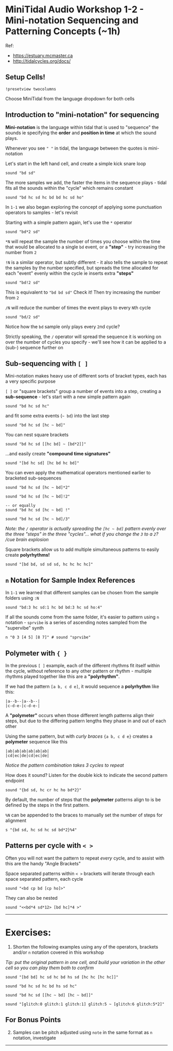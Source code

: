 # MiniTidal Audio Workshop 1-2 - Mini-notation Sequencing and Patterning Concepts (~1h)

Ref: 
 - https://estuary.mcmaster.ca
 - http://tidalcycles.org/docs/

## Setup Cells!

`!presetview twocolumns`

Choose MiniTidal from the language dropdown for both cells

## Introduction to "mini-notation" for sequencing

**Mini-notation** is the language within tidal that is used to "sequence" the sounds ie specifying the **order** and **position in time** at which the sound plays.  

Whenever you see `" "` in tidal, the language between the quotes is mini-notation

Let's start in the left hand cell, and create a simple kick snare loop

```
sound "bd sd"
```

The more samples we add, the faster the items in the sequence plays - tidal fits all the sounds within the "cycle" which remains constant

```
sound "bd hc sd hc bd bd hc sd ho"
```

In `1-1` we also began exploring the concept of applying some punctuation operators to samples - let's revisit 

Starting with a simple pattern again, let's use the `*` operator

```
sound "bd*2 sd"
```

`*N` will repeat the sample the number of times you choose within the time that would be allocated to a single `bd` event, or a **"step"** - try increasing the number from `2`

`!N` is a similar operator, but subtly different - it also tells the sample to repeat the samples by the number specified, but spreads the time allocated for each "event" evenly within the cycle ie inserts extra **"steps"**

```
sound "bd!2 sd"
```

This is equivalent to `"bd bd sd"` Check it! Then try increasing the number from `2`

`/N` will reduce the number of times the event plays to every `N`th cycle

```
sound "bd/2 sd"
```

Notice how the `bd` sample only plays every `2`nd cycle?

Strictly speaking, the `/` operator will spread the sequence it is working on over the number of cycles you specify - we'll see how it can be applied to a (sub-) sequence further on

## Sub-sequencing with `[ ]`

Mini-notation makes heavy use of different sorts of bracket types, each has a very specific purpose

`[ ]` or "square brackets" group a number of events into a step, creating a **sub-sequence** - let's start with a new simple pattern again

```
sound "bd hc sd hc"
```

and fit some extra events (`~ bd`) into the last step

```
sound "bd hc sd [hc ~ bd]"
```

You can nest square brackets

```
sound "bd hc sd [[hc bd] ~ [bd*2]]"
```

...and easily create **"compound time signatures"**

```
sound "[bd hc sd] [hc bd hc bd]"
```

You can even apply the mathematical operators mentioned earlier to bracketed sub-sequences

```
sound "bd hc sd [hc ~ bd]*2"
```
```
sound "bd hc sd [hc ~ bd]!2"
```
```
-- or equally
sound "bd hc sd [hc ~ bd] !"
```
```
sound "bd hc sd [hc ~ bd]/3"
```

*Note: the `/` operator is actually spreading the `[hc ~ bd]` pattern evenly over the three "steps" in the three "cycles"... what if you change the `3` to a `2`? /cue brain explosion*

Square brackets allow us to add multiple simultaneous patterns to easily create **polyrhythms!**

```
sound "[bd bd, sd sd sd, hc hc hc hc]"
```

## `n` Notation for Sample Index References

In `1-1` we learned that different samples can be chosen from the sample folders using `:N`

```
sound "bd:3 hc sd:1 hc bd bd:3 hc sd ho:4"
```

If all the sounds come from the same folder, it's easier to pattern using `n` notation - `sprvibe` is a series of ascending notes sampled from the "supervibe" synth

```
n "0 3 [4 5] [8 7]" # sound "sprvibe"
```

## Polymeter with `{ }`

In the previous `[ ]` example, each of the different rhythms fit itself within the cycle, without reference to any other pattern or rhythm - multiple rhythms played together like this are a **"polyrhythm"**.

If we had the pattern `[a b, c d e]`, it would sequence a **polyrhythm** like this:

```
|a--b--|a--b--|
|c-d-e-|c-d-e-|
```

A **"polymeter"** occurs when those different length patterns align their steps, but due to the differing pattern lengths they phase in and out of each other

Using the same pattern, but with *curly braces* `{a b, c d e}` creates a **polymeter** sequence like this

```
|ab|ab|ab|ab|ab|ab|
|cd|ec|de|cd|ec|de|
```

*Notice the pattern combination takes 3 cycles to repeat*

How does it sound? Listen for the double kick to indicate the second pattern endpoint

```
sound "{bd sd, hc cr hc ho bd*2}"
```

By default, the number of steps that the **polymeter** patterns align to is be defined by the steps in the first pattern.

`%N` can be appended to the braces to manually set the number of steps for alignment

```
s "{bd sd, hc sd hc sd bd*2}%4"
```

## Patterns per cycle with `< >`

Often you will not want the pattern to repeat *every* cycle, and to assist with this are the handy "Angle Brackets"

Space separated patterns within `< >` brackets will iterate through each space separated pattern, each cycle

```
sound "<bd cp bd [cp ho]>"
```

They can also be nested

```
sound "<<bd*4 sd*12> [bd hc]*4 >"
```

---

# Exercises:

1. Shorten the following examples using any of the operators, brackets and/or `n` notation covered in this workshop

*Tip: put the original pattern in one cell, and build your variation in the other cell so you can play them both to confirm* 

```
sound "[bd bd] hc sd hc bd hs sd [hc hc [hc hc]]"

sound "bd hc sd hc bd hs sd hc"

sound "bd hc sd [[hc ~ bd] [hc ~ bd]]"

sound "[glitch:0 glitch:1 glitch:1] glitch:5 ~ [glitch:6 glitch:5*2]"
```

## For Bonus Points

2. Samples can be pitch adjusted using `note` in the same format as `n` notation, investigate


---
